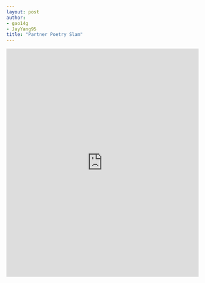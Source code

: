 ```yaml
---
layout: post
author:
- gao14g
- JayYang95
title: "Partner Poetry Slam"
---
```


<iframe src="https://trinket.io/embed/python/e12e65c0ce" width="100%" height="600" frameborder="0" marginwidth="0" marginheight="0" allowfullscreen></iframe>
